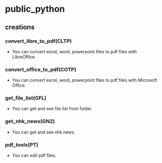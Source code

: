 # public_python
## creations
### convert_libre_to_pdf(CLTP)
* You can convert excel, word, powerpoint files to pdf files with LibreOffice.
### convert_office_to_pdf(COTP)
* You can convert excel, word, powerpoint files to pdf files with Microsoft Office.
### get_file_list(GFL)
* You can get and see file list from folder.
### get_nhk_news(GN2)
* You can get and see nhk news.
### pdf_tools(PT)
* You can edit pdf files.
